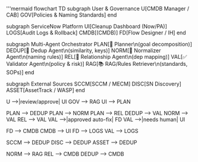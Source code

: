 '''mermaid
flowchart TD
  subgraph User & Governance
    U[CMDB Manager / CAB]
    GOV[Policies & Naming Standards]
  end

  subgraph ServiceNow Platform
    UI[Cleanup Dashboard (Now/PA)]
    LOGS[Audit Logs & Rollback]
    CMDB[(CMDB)]
    FD[Flow Designer / IH]
  end

  subgraph Multi-Agent Orchestrator
    PLAN[🧭 Planner\n(goal decomposition)]
    DEDUP[🧹 Dedup Agent\n(similarity, keys)]
    NORM[🧱 Normalizer Agent\n(naming rules)]
    REL[🔗 Relationship Agent\n(dep mapping)]
    VAL[✅ Validator Agent\n(policy & risk)]
    RAG[📚 RAG/Rules Retriever\n(standards, SOPs)]
  end

  subgraph External Sources
    SCCM[SCCM / MECM]
    DISC[SN Discovery]
    ASSET[AssetTrack / WASP]
  end

  U -->|review/approve| UI
  GOV --> RAG
  UI --> PLAN

  PLAN --> DEDUP
  PLAN --> NORM
  PLAN --> REL
  DEDUP --> VAL
  NORM --> VAL
  REL --> VAL
  VAL -->|approved auto-fix| FD
  VAL -->|needs human| UI

  FD --> CMDB
  CMDB --> UI
  FD --> LOGS
  VAL --> LOGS

  SCCM --> DEDUP
  DISC --> DEDUP
  ASSET --> DEDUP

  NORM --> RAG
  REL --> CMDB
  DEDUP --> CMDB
